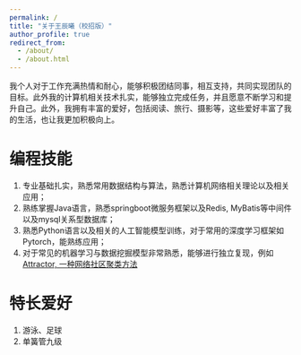 ```yaml
---
permalink: /
title: "关于王辰曦（校招版）"
author_profile: true
redirect_from: 
  - /about/
  - /about.html
---
```


我个人对于工作充满热情和耐心，能够积极团结同事，相互支持，共同实现团队的目标。此外我的计算机相关技术扎实，能够独立完成任务，并且愿意不断学习和提升自己。此外，我拥有丰富的爱好，包括阅读、旅行、摄影等，这些爱好丰富了我的生活，也让我更加积极向上。

编程技能
======
1. 专业基础扎实，熟悉常用数据结构与算法，熟悉计算机网络相关理论以及相关应用；
2. 熟练掌握Java语言，熟悉springboot微服务框架以及Redis, MyBatis等中间件以及mysql关系型数据库；
3. 熟悉Python语言以及相关的人工智能模型训练，对于常用的深度学习框架如Pytorch，能熟练应用；
4. 对于常见的机器学习与数据挖掘模型非常熟悉，能够进行独立复现，例如[Attractor, 一种网络社区聚类方法]("CSherr/Attractor-unoffical-code")

特长爱好
======
1. 游泳、足球
2. 单簧管九级
